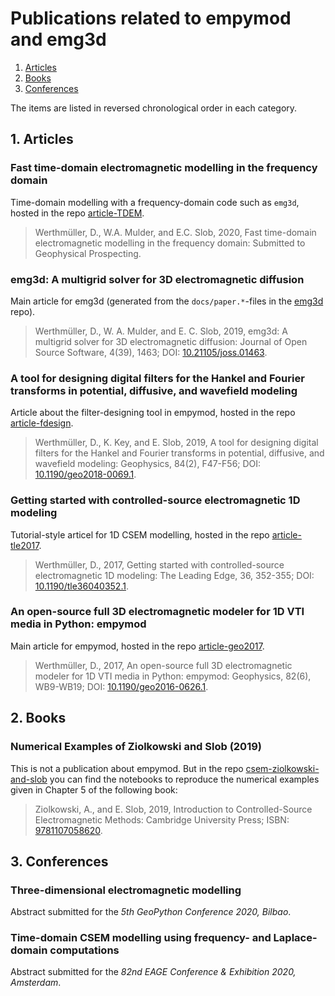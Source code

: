# Publications related to empymod and emg3d

1. [Articles](#user-content-1-articles)
2. [Books](#user-content-2-books)
3. [Conferences](#user-content-3-conferences)

The items are listed in reversed chronological order in each category.


## 1. Articles


### Fast time-domain electromagnetic modelling in the frequency domain

Time-domain modelling with a frequency-domain code such as ``emg3d``, hosted in
the repo [article-TDEM](https://github.com/empymod/article-TDEM).

> Werthmüller, D., W.A. Mulder, and E.C. Slob, 2020,
> Fast time-domain electromagnetic modelling in the frequency domain:
> Submitted to Geophysical Prospecting.


### emg3d: A multigrid solver for 3D electromagnetic diffusion

Main article for emg3d (generated from the ``docs/paper.*``-files in the
[emg3d](https://github.com/empymod/emg3d) repo).

> Werthmüller, D., W. A. Mulder, and E. C. Slob, 2019,
> emg3d: A multigrid solver for 3D electromagnetic diffusion:
> Journal of Open Source Software, 4(39), 1463;
> DOI: [10.21105/joss.01463](http://doi.org/10.21105/joss.01463).


### A tool for designing digital filters for the Hankel and Fourier transforms in potential, diffusive, and wavefield modeling

Article about the filter-designing tool in empymod, hosted in the repo
[article-fdesign](https://github.com/empymod/article-fdesign).

> Werthmüller, D., K. Key, and E. Slob, 2019,
> A tool for designing digital filters for the Hankel and Fourier transforms in
> potential, diffusive, and wavefield modeling:
> Geophysics, 84(2), F47-F56;
> DOI: [10.1190/geo2018-0069.1](http://doi.org/10.1190/geo2018-0069.1).


### Getting started with controlled-source electromagnetic 1D modeling

Tutorial-style articel for 1D CSEM modelling, hosted in the repo
[article-tle2017](https://github.com/empymod/article-tle2017).

> Werthmüller, D., 2017,
> Getting started with controlled-source electromagnetic 1D modeling:
> The Leading Edge, 36, 352-355;
> DOI: [10.1190/tle36040352.1](http://dx.doi.org/10.1190/tle36040352.1).


### An open-source full 3D electromagnetic modeler for 1D VTI media in Python: empymod

Main article for empymod, hosted in the repo
[article-geo2017](https://github.com/empymod/article-geo2017).

> Werthmüller, D., 2017,
> An open-source full 3D electromagnetic modeler for 1D VTI media in Python:
> empymod:
> Geophysics, 82(6), WB9-WB19;
> DOI: [10.1190/geo2016-0626.1](http://doi.org/10.1190/geo2016-0626.1).


## 2. Books


### Numerical Examples of Ziolkowski and Slob (2019)

This is not a publication about empymod. But in the repo
[csem-ziolkowski-and-slob](https://github.com/empymod/csem-ziolkowski-and-slob)
you can find the notebooks to reproduce the numerical examples given in Chapter
5 of the following book:

> Ziolkowski, A., and E. Slob, 2019,
> Introduction to Controlled-Source Electromagnetic Methods:
> Cambridge University Press;
> ISBN: [9781107058620](https://www.cambridge.org/9781107058620).


## 3. Conferences


### Three-dimensional electromagnetic modelling

Abstract submitted for the *5th GeoPython Conference 2020, Bilbao*.


### Time-domain CSEM modelling using frequency- and Laplace-domain computations

Abstract submitted for the *82nd EAGE Conference & Exhibition 2020, Amsterdam*.


